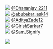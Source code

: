 
 ![](http://abs.twimg.com/sticky/default_profile_images/default_profile_normal.png) [@Dhananjay_2211](https://twitter.com/Dhananjay_2211)<br>![](http://pbs.twimg.com/profile_images/1589629572986773505/V6brZlSb_normal.jpg) [@abubakar_ask14](https://twitter.com/abubakar_ask14)<br>![](http://abs.twimg.com/sticky/default_profile_images/default_profile_normal.png) [@AdityaZade12](https://twitter.com/AdityaZade12)<br>![](http://pbs.twimg.com/profile_images/1338766980585717760/PCOI1cUU_normal.jpg) [@GirishSarkar7](https://twitter.com/GirishSarkar7)<br>![](http://pbs.twimg.com/profile_images/1585281141455687686/5fmJ6FUl_normal.jpg) [@Sam_Signify](https://twitter.com/Sam_Signify)<br> 

![](https://visitor-badge.laobi.icu/badge?page_id=ponder)
